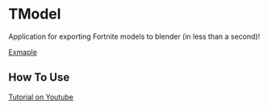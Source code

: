 # TModel
Application for exporting Fortnite models to blender (in less than a second)!

[Exmaple](https://media4.giphy.com/media/jVkPt2c2NQA7UZA0aO/giphy.gif?cid=790b76114dc1691433333f7f4d077644a6a19d5acbc404e9&rid=giphy.gif&ct=g)

## How To Use
[Tutorial on Youtube](https://www.youtube.com/watch?v=xfOc2HVCya4)

